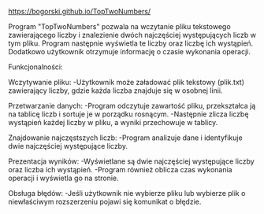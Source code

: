 https://bogorski.github.io/TopTwoNumbers/

Program "TopTwoNumbers" pozwala na wczytanie pliku tekstowego zawierającego liczby i znalezienie dwóch najczęściej występujących liczb w tym pliku. Program następnie wyświetla te liczby oraz liczbę ich wystąpień. Dodatkowo użytkownik otrzymuje informację o czasie wykonania operacji.

Funkcjonalności:

Wczytywanie pliku:
-Użytkownik może załadować plik tekstowy (plik.txt) zawierający liczby, gdzie każda liczba znajduje się w osobnej linii.

Przetwarzanie danych:
-Program odczytuje zawartość pliku, przekształca ją na tablicę liczb i sortuje je w porządku rosnącym.
-Następnie zlicza liczbę wystąpień każdej liczby w pliku, a wyniki przechowuje w tablicy.

Znajdowanie najczęstszych liczb:
-Program analizuje dane i identyfikuje dwie najczęściej występujące liczby.

Prezentacja wyników:
-Wyświetlane są dwie najczęściej występujące liczby oraz liczba ich wystąpień.
-Program również oblicza czas wykonania operacji i wyświetla go na stronie.
 
Obsługa błędów:
-Jeśli użytkownik nie wybierze pliku lub wybierze plik o niewłaściwym rozszerzeniu pojawi się komunikat o błędzie.
